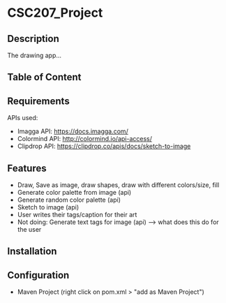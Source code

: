 # CSC207_Project

## Description

The drawing app...

## Table of Content

## Requirements

APIs used:
- Imagga API: https://docs.imagga.com/
- Colormind API: http://colormind.io/api-access/
- Clipdrop API: https://clipdrop.co/apis/docs/sketch-to-image

## Features
- Draw, Save as image, draw shapes, draw with different colors/size, fill
- Generate color palette from image (api)
- Generate random color palette (api)
- Sketch to image (api)
- User writes their tags/caption for their art
- Not doing: Generate text tags for image (api) --> what does this do for the user

## Installation

## Configuration
- Maven Project (right click on pom.xml > "add as Maven Project")
